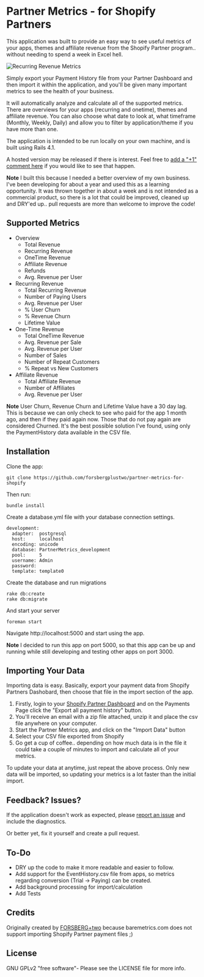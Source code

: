 Partner Metrics - for Shopify Partners
================

This application was built to provide an easy way to see useful metrics of your apps, themes and affiliate revenue from the Shopify Partner program.. without needing to spend a week in Excel hell.

![Recurring Revenue Metrics](https://raw.githubusercontent.com/forsbergplustwo/partner-metrics-for-shopify/master/public/Partner_Metrics_RecurringRevenue.png)


Simply export your Payment History file from your Partner Dashboard and then import it within the application, and you'll be given many important metrics to see the health of your business.

It will automatically analyze and calculate all of the supported metrics. There are overviews for your apps (recurring and onetime), themes and affiliate revenue. You can also choose what date to look at, what timeframe (Monthly, Weekly, Daily) and allow you to filter by application/theme if you have more than one.

The application is intended to be run locally on your own machine, and is built using Rails 4.1.

A hosted version may be released if there is interest. Feel free to [add a "+1" comment here](https://github.com/forsbergplustwo/partner-metrics-for-shopify/issues/1) if you would like to see that happen.

**Note** I built this because I needed a better overview of my own business. I've been developing for about a year and used this as a learning opportunity. It was thrown together in about a week and is not intended as a commercial product, so there is a lot that could be improved, cleaned up and DRY'ed up.. pull requests are more than welcome to improve the code!

Supported Metrics
-----------------

- Overview
  - Total Revenue
  - Recurring Revenue
  - OneTime Revenue
  - Affiliate Revenue
  - Refunds
  - Avg. Revenue per User
- Recurring Revenue
  - Total Recurring Revenue
  - Number of Paying Users
  - Avg. Revenue per User
  - % User Churn
  - % Revenue Churn
  - Lifetime Value
- One-Time Revenue
  - Total OneTime Revenue
  - Avg. Revenue per Sale
  - Avg. Revenue per User
  - Number of Sales
  - Number of Repeat Customers
  - % Repeat vs New Customers
- Affiliate Revenue
  - Total Affiliate Revenue
  - Number of Affiliates
  - Avg. Revenue per User

**Note** User Churn, Revenue Churn and Lifetime Value have a 30 day lag. This is because we can only check to see who paid for the app 1 month ago, and then if they paid again now. Those that do not pay again are considered Churned. It's the best possible solution I've found, using only the PaymentHistory data available in the CSV file.

Installation
------------

Clone the app:

```
git clone https://github.com/forsbergplustwo/partner-metrics-for-shopify
```

Then run:

```
bundle install
```

Create a database.yml file with your database connection settings.

```
development:
  adapter:  postgresql
  host:     localhost
  encoding: unicode
  database: PartnerMetrics_development
  pool:     5
  username: Admin
  password:
  template: template0
```

Create the database and run migrations

```
rake db:create
rake db:migrate
```

And start your server

```
foreman start
```

Navigate http://localhost:5000 and start using the app.

**Note** I decided to run this app on port 5000, so that this app can be up and running while still developing and testing other apps on port 3000.

Importing Your Data
-------------------

Importing data is easy. Basically, export your payment data from Shopify Partners Dashobard, then choose that file in the import section of the app.

1. Firstly, login to your [Shopify Partner Dashboard](https://app.shopify.com/services/partners/payments) and on the Payments Page click the "Export all payment history" button.
2. You'll receive an email with a zip file attached, unzip it and place the csv file anywhere on your computer.
3. Start the Partner Metrics app, and click on the "Import Data" button
4. Select your CSV file exported from Shopify
5. Go get a cup of coffee.. depending on how much data is in the file it could take a couple of minutes to import and calculate all of your metrics.

To update your data at anytime, just repeat the above process. Only new data will be imported, so updating your metrics is a lot faster than the initial import.

Feedback? Issues?
--------------------

If the application doesn't work as expected, please [report an issue](https://github.com/forsbergplustwo/partner-metrics-for-shopify/issues)
and include the diagnostics.

Or better yet, fix it yourself and create a pull request.

To-Do
--------
- DRY up the code to make it more readable and easier to follow.
- Add support for the EventHistory.csv file from apps, so metrics regarding conversion (Trial -> Paying) can be created.
- Add background processing for import/calculation
- Add Tests

Credits
----------

Originally created by [FORSBERG+two](http://www.forsbergplustwo.com) because baremetrics.com does not support importing Shopify Partner payment files ;)

License
----------

GNU GPLv2 "free software"- Please see the LICENSE file for more info.
